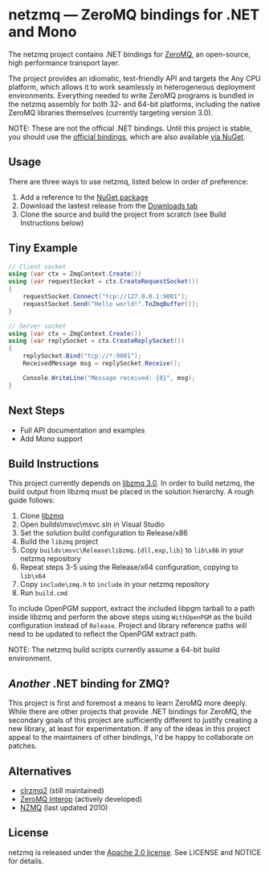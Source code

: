 # netzmq &mdash; ZeroMQ bindings for .NET and Mono
The netzmq project contains .NET bindings for [ZeroMQ][zeromq], an open-source, high performance transport layer.

The project provides an idiomatic, test-friendly API and targets the Any CPU platform, which allows it to work seamlessly in heterogeneous deployment environments. Everything needed to write ZeroMQ programs is bundled in the netzmq assembly for both 32- and 64-bit platforms, including the native ZeroMQ libraries themselves (currently targeting version 3.0).

NOTE: These are not the official .NET bindings. Until this project is stable, you should use the [official bindings][clrzmq], which are also available [via NuGet][clrzmq-nuget].

## Usage
There are three ways to use netzmq, listed below in order of preference:
1. Add a reference to the [NuGet package][netzmq-nuget]
2. Download the lastest release from the [Downloads tab][netzmq-dl]
3. Clone the source and build the project from scratch (see Build Instructions below)

## Tiny Example

```c#
// Client socket
using (var ctx = ZmqContext.Create())
using (var requestSocket = ctx.CreateRequestSocket())
{
    requestSocket.Connect("tcp://127.0.0.1:9001");
    requestSocket.Send("Hello world!".ToZmqBuffer());
}

// Server socket
using (var ctx = ZmqContext.Create())
using (var replySocket = ctx.CreateReplySocket())
{
    replySocket.Bind("tcp://*:9001");
    ReceivedMessage msg = replySocket.Receive();

    Console.WriteLine("Message received: {0}", msg);
}
```

## Next Steps
* Full API documentation and examples
* Add Mono support

## Build Instructions
This project currently depends on [libzmq 3.0][libzmq-src]. In order to build netzmq, the build output from libzmq must be placed in the solution hierarchy. A rough guide follows:

1. Clone [libzmq][libzmq-src]
2. Open builds\msvc\msvc.sln in Visual Studio
3. Set the solution build configuration to Release/x86
4. Build the `libzmq` project
5. Copy `builds\msvc\Release\libzmq.{dll,exp,lib}` to `lib\x86` in your netzmq repository 
6. Repeat steps 3-5 using the Release/x64 configuration, copying to `lib\x64`
7. Copy `include\zmq.h` to `include` in your netzmq repository
8. Run `build.cmd`

To include OpenPGM support, extract the included libpgm tarball to a path inside libzmq and perform the above steps using `WithOpenPGM` as the build configuration instead of `Release`. Project and library reference paths will need to be updated to reflect the OpenPGM extract path.

NOTE: The netzmq build scripts currently assume a 64-bit build environment.

## *Another* .NET binding for ZMQ&#x203d;
This project is first and foremost a means to learn ZeroMQ more deeply. While there are other projects that provide .NET bindings for ZeroMQ, the secondary goals of this project are sufficiently different to justify creating a new library, at least for experimentation. If any of the ideas in this project appeal to the maintainers of other bindings, I'd be happy to collaborate on patches.

## Alternatives
* [clrzmq2][clrzmq] (still maintained)
* [ZeroMQ Interop][zeromq-interop] (actively developed)
* [NZMQ][nzmq] (last updated 2010)

## License
netzmq is released under the [Apache 2.0 license][apl]. See LICENSE and NOTICE for details.

[netzmq-nuget]: http://nuget.org/List/Packages/netzmq
[netzmq-dl]: https://github.com/jgoz/netzmq/downloads
[libzmq-src]: https://github.com/zeromq/zeromq3-0
[zeromq]: http://www.zeromq.org/
[clrzmq]: https://github.com/zeromq/clrzmq2
[clrzmq-nuget]: http://nuget.org/List/Packages/clrzmq2
[zeromq-interop]: http://zeromq.codeplex.com/
[nzmq]: http://nzmq.codeplex.com/
[apl]: http://www.apache.org/licenses/LICENSE-2.0.html
